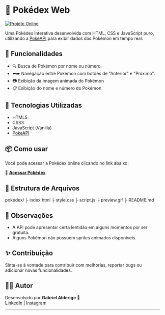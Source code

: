 # 📱 Pokédex Web

[![Projeto Online](https://img.shields.io/badge/Projeto-Online-green)](https://inspirodesignbr.com/pokedex/)

Uma Pokédex interativa desenvolvida com HTML, CSS e JavaScript puro, utilizando a [PokeAPI](https://pokeapi.co/) para exibir dados dos Pokémon em tempo real.

## 🚀 Funcionalidades

- 🔍 Busca de Pokémon por nome ou número.
- ⬅️➡️ Navegação entre Pokémon com botões de "Anterior" e "Próximo".
- 📷 Exibição da imagem animada do Pokémon
- 📋 Exibição do nome e número do Pokémon.

## 🧪 Tecnologias Utilizadas

- HTML5
- CSS3
- JavaScript (Vanilla)
- [PokeAPI](https://pokeapi.co/)


## 📦 Como usar

Você pode acessar a Pokédex online clicando no link abaixo:

🔗 **[Acessar Pokédex](https://inspirodesignbr.com/pokedex/)**  

## 📁 Estrutura de Arquivos

pokedex/ ├ index.html ├ style.css ├ script.js ├ preview.gif ├ README.md


## 📌 Observações

- A API pode apresentar certa lentidão em alguns momentos por ser gratuita.
- Alguns Pokémon não possuem sprites animados disponíveis.

## ✨ Contribuição

Sinta-se à vontade para contribuir com melhorias, reportar bugs ou adicionar novas funcionalidades.

## 🧑‍💻 Autor

Desenvolvido por **Gabriel Alderige** 🚀  
[LinkedIn](https://www.linkedin.com/in/gabrielalderige/) | [Instagram](https://www.instagram.com/gabcarvalhomelo/)

---



